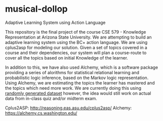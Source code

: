 # musical-dollop
Adaptive Learning System using Action Language

This repository is the final project of the course CSE 579 - Knowledge Representation at Arizona State University. We are attempting to build an adaptive learning system using the BC+ action language. We are using cplus2asp for modeling our solution. Given a set of topics covered in a course and their dependencies, our system will plan a course-route to cover all the topics based on initial Knowledge of the learner.

In addition to this, we have also used Alchemy, which is a software package providing a series of alorithms for statistical relational learning and probabilistic logic inference, based on the Markov logic representation. Using Alchemy, we are estimating the topics the learner has mastered and the topics which need more work. We are currently doing this using [randomly generated dataset](https://www.random.org "Random.org's Homepage") however, the idea would still work on actual data from in-class quiz and/or midterm exam.

Cplus2ASP: http://reasoning.eas.asu.edu/cplus2asp/
Alchemy: https://alchemy.cs.washington.edu/
